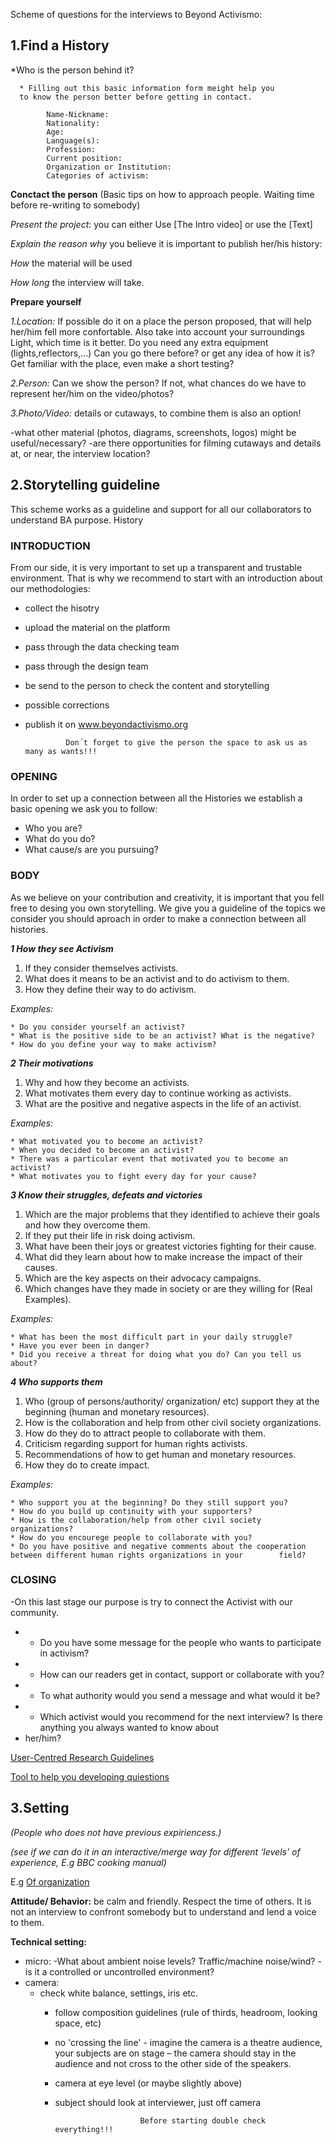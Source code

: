 
Scheme of questions for the interviews to Beyond Activismo:

## 1.Find a History 

  *Who is the person behind it? 
      
      * Filling out this basic information form meight help you
      to know the person better before getting in contact. 
      
            Name-Nickname:
            Nationality:
            Age:
            Language(s):
            Profession:
            Current position:
            Organization or Institution:
            Categories of activism:

 **Conctact the person**
   (Basic tips on how to approach people. Waiting time before re-writing to somebody)
 
   _Present the project_: you can either Use [The Intro video] or use the [Text]
      
   _Explain the reason why_ you believe it is important to publish her/his history: 
       
   _How_ the material will be used 
      
   _How long_ the interview will take. 
      

 **Prepare yourself**  
  
     
   _1.Location:_ If possible do it on a place the person proposed, that will help her/him fell more confortable.                  Also take into account your surroundings Light, which time is it better. Do you need any extra equipment (lights,reflectors,...) Can you go there before? or get any idea of how it is? Get familiar with the place,  even make a short testing?  
   
   _2.Person:_ Can we show the person? If not, what chances do we have to represent her/him on the video/photos?
   
   _3.Photo/Video:_ details or cutaways, to combine them is also an option! 
                 


-what other material (photos, diagrams, screenshots, logos) might be useful/necessary? 
-are there opportunities for filming cutaways and details at, or near, the interview 
location?


                                 
## 2.Storytelling guideline 

This scheme works as a guideline and support for all our collaborators to understand BA purpose.
History 

### INTRODUCTION

   From our side, it is very important to set up a transparent and trustable environment.
   That is why we recommend to start with an introduction about our methodologies:

   * collect the hisotry 
   * upload the material on the platform
   * pass through the data checking team
   * pass through the design team
   * be send to the person  to check the content and storytelling
   * possible corrections
   * publish it on www.beyondactivismo.org

                  
                  Don´t forget to give the person the space to ask us as many as wants!!!


### OPENING

  In order to set up a connection between all the Histories we establish a basic opening we ask you to follow:

   * Who you are?
   * What do you do?
   * What cause/s are you pursuing?  


### BODY

  As we believe on your contribution and creativity, it is important that you fell free to desing you own storytelling. 
  We give you a guideline of the topics we consider you should aproach in order to make a connection between all histories. 
  
  
  
 _**1 How they see Activism**_

   1. If they consider themselves activists.
   2. What does it means to be an activist and to do activism to them.
   3. How they define their way to do activism.

_Examples:_

    * Do you consider yourself an activist?
    * What is the positive side to be an activist? What is the negative?
    * How do you define your way to make activism?

_**2 Their motivations**_

   1. Why and how they become an activists.
   2. What motivates them every day to continue working as activists.
   3. What are the positive and negative aspects in the life of an activist.

_Examples:_

    * What motivated you to become an activist?
    * When you decided to become an activist?
    * There was a particular event that motivated you to become an activist?
    * What motivates you to fight every day for your cause?
   

_**3 Know their struggles, defeats and victories**_

   1. Which are the major problems that they identified to achieve their goals and how they overcome them.
   2. If they put their life in risk doing activism.
   3. What have been their joys or greatest victories fighting for their cause.
   4. What did they learn about how to make increase the impact of their causes.
   5. Which are the key aspects on their advocacy campaigns.
   6. Which changes have they made in society or are they willing for (Real Examples).

_Examples:_

    * What has been the most difficult part in your daily struggle?
    * Have you ever been in danger?
    * Did you receive a threat for doing what you do? Can you tell us about?


_**4 Who supports them**_

   1. Who (group of persons/authority/ organization/ etc) support they at the beginning (human and monetary resources).
   2. How is the collaboration and help from other civil society organizations.
   3. How do they do to attract people to collaborate with them.
   4. Criticism regarding support for human rights activists.
   5. Recommendations of how to get human and monetary resources.
   6. How they do to create impact.

_Examples:_

    * Who support you at the beginning? Do they still support you?
    * How do you build up continuity with your supporters?
    * How is the collaboration/help from other civil society organizations?
    * How do you encourege people to collaborate with you?
    * Do you have positive and negative comments about the cooperation between different human rights organizations in your        field?


### CLOSING

-On this last stage our purpose is try to connect the Activist with our community.

 
-    * Do you have some message for the people who wants to participate in activism?
-    * How can our readers get in contact, support or collaborate with you?
-    * To what authority would you send a message and what would it be?
-    * Which activist would you recommend for the next interview? Is there anything you always wanted to know about
-    her/him?

[User-Centred Research Guidelines ](https://www.circulardesignguide.com/post/lead-with-user-centred-research)

[Tool to help you developing quiestions](http://diytoolkit.org/tools/question-ladder/)


## 3.Setting

_(People who does not have previous expiriencess.)_

_(see if we can do it in an interactive/merge way for different ‘levels’ of experience, E.g BBC cooking manual)_

E.g [Of organization](https://www.circulardesignguide.com/post/embed-feedback)



**Attitude/ Behavior:** be calm and friendly. Respect the time of others. It is not an interview to confront somebody but to understand and lend a voice to them.

**Technical setting:**

   * micro: -What about ambient noise levels? Traffic/machine noise/wind?
-is it a controlled or uncontrolled environment? 
   * camera:   
      * check white balance, settings, iris etc.
        * follow composition guidelines (rule of thirds, headroom, looking space, etc) 
        * no 'crossing the line'  - imagine the camera is a theatre audience, your subjects are on stage – the camera should stay in the audience and not cross to the other side of the speakers.
        * camera at eye level (or maybe slightly above) 
        * subject should look at interviewer, just off camera 


                                 Before starting double check everything!!!

